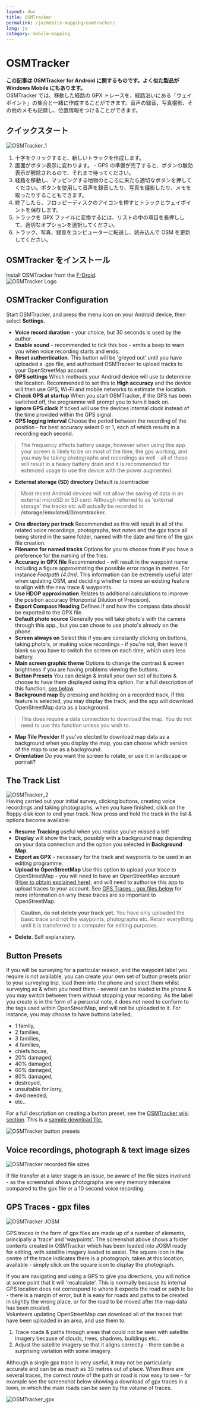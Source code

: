 ```yaml
---
layout: doc
title: OSMTracker
permalink: /ja/mobile-mapping/osmtracker/
lang: ja
category: mobile-mapping
---
```


OSMTracker
==============

  
**この記事は OSMTracker for Android に関するものです。よく似た製品が Windows Mobile にもあります。**  
OSMTracker では、移動した経路の GPX トレースを、経路沿いにある「ウェイポイント」の集合と一緒に作成することができます。音声の録音、写真撮影、その他のメモも記録し、位置情報をつけることができます。

クイックスタート
-----------

![OSMTracker_1][]  

1.  十字をクリックすると、新しいトラックを作成します。  
2.  画面がボタン表示に変わります。 - GPS の準備が完了すると、ボタンの無効表示が解除されるので、それまで待ってください。  
3.  経路を移動し、マッピングする地物のところに来たら適切なボタンを押してください。ボタンを使用して音声を録音したり、写真を撮影したり、メモを取ったりすることもできます。  
4.  終了したら、フロッピーディスクのアイコンを押すとトラックとウェイポイントを保存します。  
5.  トラックを GPX ファイルに変換するには、リストの中の項目を長押しして、適切なオプションを選択してください。  
6.  トラック、写真、録音をコンピューターに転送し、読み込んで OSM を更新してください。  


OSMTracker をインストール
-------------------------

Install OSMTracker from the [F-Droid](https://f-droid.org/en/packages/net.osmtracker/).  
![OSMTracker Logo][]  


OSMTracker Configuration
------------------------

Start OSMTracker, and press the menu icon on your Android device, then select **Settings**.  

-  **Voice record duration** - your choice, but 30 seconds is used by the author.  
-  **Enable sound** - recommended to tick this box - emits a beep to warn you when voice recording starts and ends.  
-  **Reset  authentication**. This button will be 'greyed out' until you have uploaded a .gpx file, and authorised OSMTracker to upload tracks to your OpenStreetMap account.  
-  **GPS settings** Which methods your Android device will use to determine the location. Recommended to set this to **High accuracy** and the device will then use GPS, Wi-Fi and mobile networks to estimate the location.  
-  **Check GPS at startup** When you start OSMTracker, if the GPS has been switched off, the programme will prompt you to turn it back on.
-  **Ignore GPS clock** If ticked will use the devices internal clock instead of the time provided within the GPS signal.  
-  **GPS logging interval** Choose the period between the recording of the position - for best accuracy select 0 or 1, each of which results in a recording each second.  

> The frequency affects battery usage, however when using this app. your screen is likely to be on most of the time, the gps working, and you may be taking photographs and recordings as well - all of these will result in a heavy battery drain and it is recommended for extended usage to use the device with the power augmented.  

-  **External storage (SD) directory** Default is /osmtracker  

> Most recent Android devices will not allow the saving of data in an external microSD or SD card. Although referred to as 'external storage' the tracks etc will actually be recorded in **/storage/emulated/0/osmtracker.**  

-  **One directory per track** Recommended as this will result in all of the related voice recordings, photographs, text notes and the gpx trace all being stored in the same folder, named with the date and time of the gpx file creation.  
-  **Filename for named tracks** Options for you to choose from if you have a preference for the naming of the files.  
-  **Accuracy in GPX file** Recommended - will result in the waypoint name including a figure approximating the possible error range in metres. For instance *Footpath (4.0m)*. This information can be extremely useful later when updating OSM, and deciding whether to move an existing feature to align with the new trace & waypoints.  
-  **Use HDOP approximation** Relates to additional calculations to improve the position accuracy (Horizontal Dilution of Precision).  
-  **Export Compass Heading** Defines if and how the compass data should be exported to the GPX file.  
-  **Default photo source** Generally you will take photo's with the camera through this app., but you can chose to use photo's already on the phone.  
-  **Screen always on** Select this if you are constantly clicking on buttons, taking photo's, or making voice recordings - if you're not, then leave it blank so you have to switch the screen on each time, which uses less battery.  
-  **Main screen graphic theme** Options to change the contrast & screen brightness if you are having problems viewing the buttons.  
-  **Button Presets** You can design & install your own set of buttons & choose to have them displayed using this option. For a full description of this function, [see below](/en/mobile-mapping/osmtracker/#button-presets).   
-  **Background map** By pressing and holding on a recorded track, if this feature is selected, you may display the track, and the app will download OpenStreetMap data as a background.  

> This does require a data connection to download the map. You do not need to use this function unless you wish to.  

-  **Map Tile Provider** If you've elected to download map data as a background when you display the map, you can choose which version of the map to use as a background.  
-  **Orientation**  Do you want the screen to rotate, or use it in landscape or portrait?  

The Track List
--------------

![OSMTracker_2][]  
Having carried out your initial survey, clicking buttons, creating voice recordings and taking photographs, when you have finished, click on the floppy disk icon to end your track. Now press and hold the track in the list & options become available:  

-  **Resume Tracking** useful when you realise you've missed a bit!  
-  **Display** will show the track, possibly with a background map depending on your data connection and the option you selected in **Background Map**.  
-  **Export as GPX** - necessary for the track and waypoints to be used in an editing programme.  
-  **Upload to OpenStreetMap** Use this option to upload your trace to OpenStreetMap - you will need to have an OpenStreetMap account ([How to obtain explained here](/en/beginner/start-osm/)), and will need to authorise this app to upload traces to your account. See [GPS Traces - gpx files below](/en/mobile-mapping/osmtracker/#gps-traces--gpx-files) for more information on why these traces are so important to OpenStreetMap.  

> **Caution, do not delete your track yet.** You have only uploaded the basic trace and not the waypoints, photographs etc. Retain everything until it is transferred to a computer for editing purposes.  

-  **Delete**. Self explanatory.  


Button Presets
--------------

If you will be surveying for a particular reason, and the waypoint label you require is not available, you can create your own set of button presets prior to your surveying trip, load them into the phone and select them whilst surveying as & when you need them - several can be loaded in the phone & you may switch between them without stopping your recording. As the label you create is in the form of a personal note, it does not need to conform to the tags used within OpenStreetMap, and will not be uploaded to it. For instance, you may choose to have buttons labelled;  

- 1 family,  
- 2 families,  
- 3 families,  
- 4 families,  
- chiefs house,  
- 20% damaged,  
- 40% damaged,  
- 60% damaged,  
- 80% damaged,  
- destroyed,  
- unsuitable for lorry,  
- 4wd needed,  
- etc..  

For a full description on creating a button preset, see the [OSMTracker wiki section](https://github.com/nguillaumin/osmtracker-android/wiki/Custom-buttons-layouts). This is a [sample download file.](/files/R_of_Way.xml)  

![OSMTracker button presets][]  


Voice recordings, photograph & text image sizes  
-----------------------------------------------  

![OSMTracker recorded file sizes][]  

If file transfer at a later stage is an issue, be aware of the file sizes involved - as the screenshot shows photographs are very memory intensive compared to the gpx file or a 10 second voice recording.  


GPS Traces - gpx files
----------------------  

![OSMTracker JOSM][]  

GPS traces in the form of gpx files are made up of a number of elements, principally a 'trace' and 'waypoints'. The screenshot above shows a folder contents created in OSMTracker which has been loaded into JOSM ready for editing, with satellite imagery loaded to assist. The square icon in the centre of the trace indicates there is a photograph, taken at this location, available - simply click on the square icon to display the photograph.  

If you are navigating and using a GPS to give you directions, you will notice at some point that it will 'recalculate'. This is normally because its internal GPS location does not correspond to where it expects the road or path to be - there is a margin of error, but it is easy for roads and paths to be created in slightly the wrong place, or for the road to be moved after the map data has been created.  
Volunteers updating OpenStreetMap can download all of the traces that have been uploaded in an area, and use them to:  

1. Trace roads & paths through areas that could not be seen with satellite imagery because of clouds, trees, shadows, buildings etc..  
2. Adjust the satellite imagery so that it aligns correctly - there can be a surprising variation with some imagery.  

Although a single gpx trace is very useful, it may not be particularly accurate and can be as much as 30 metres out of place. When there are several traces, the correct route of the path or road is now easy to see - for example see the screenshot below showing a download of gpx traces in a town, in which the main roads can be seen by the volume of traces.  

![OSMTracker_gpx][] 




[OSMTracker Logo]: /images/mobile-mapping/osmtracker_logo.png
[OSMTracker_1]: /images/mobile-mapping/OSMTracker_1.png
[OSMTracker_2]: /images/mobile-mapping/OSMTracker_2.png
[OSMTracker button presets]: /images/mobile-mapping/OSMTracker_presets.png
[OSMTracker recorded file sizes]: /images/mobile-mapping/OSMTracker_files.png
[OSMTracker_gpx]: /images/mobile-mapping/OSMTracker_gpx.png
[OSMTracker JOSM]: /images/mobile-mapping/OSMTracker_JOSM.png